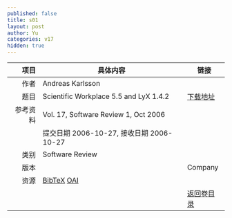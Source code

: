 ```yaml
---
published: false
title: s01
layout: post
author: Yu
categories: v17
hidden: true
---
```


| 项目 | 具体内容 | 链接 |
|---:|---|---|
| 作者 | Andreas Karlsson| |
| 题目 |Scientific Workplace 5.5 and LyX 1.4.2 | [下载地址](http://www.jstatsoft.org//v17/s01/paper) |
| 参考资料 |Vol. 17, Software Review 1, Oct 2006 | |
| | 提交日期 2006-10-27, 接收日期 2006-10-27| | 
| 类别 | Software Review| |
| 版本 || Company || 论文 | Scientific Workplace 5.5 and LyX 1.4.2  (application/pdf, 1 MB)| [下载地址](http://www.jstatsoft.org//v17/s01/paper) |
| 资源 | [BibTeX](http://www.jstatsoft.org//v17/s01/bibtex) [OAI](http://www.jstatsoft.org//oai?verb=GetRecord&identifier=oai.jstatsoft/v17/s01&prefix=oai_dc)| |
| |  | [返回卷目录]({{site.baseurl}}/volume/v17.html) |